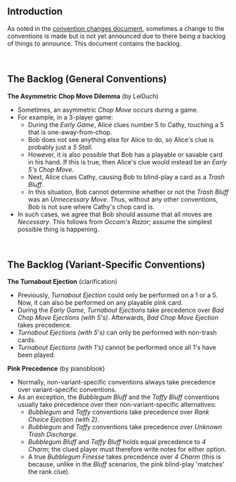 ## Introduction

As noted in the [convention changes document](convention-changes.md), sometimes a change to the conventions is made but is not yet announced due to there being a backlog of things to announce. This document contains the backlog.

<br />

## The Backlog (General Conventions)

**The Asymmetric Chop Move Dilemma** (by Lel0uch)

- Sometimes, an asymmetric *Chop Move* occurs during a game.
- For example, in a 3-player game:
  - During the *Early Game*, Alice clues number 5 to Cathy, touching a 5 that is one-away-from-chop.
  - Bob does not see anything else for Alice to do, so Alice's clue is probably just a *5 Stall*.
  - However, it is also possible that Bob has a playable or savable card in his hand. If this is true, then Alice's clue would instead be an *Early 5's Chop Move*.
  - Next, Alice clues Cathy, causing Bob to blind-play a card as a *Trash Bluff*.
  - In this situation, Bob cannot determine whether or not the *Trash Bluff* was an *Unnecessary Move*. Thus, without any other conventions, Bob is not sure where Cathy's chop card is.
- In such cases, we agree that Bob should assume that all moves are *Necessary*. This follows from *Occam's Razor*; assume the simplest possible thing is happening.


<br />

## The Backlog (Variant-Specific Conventions)

**The Turnabout Ejection** (clarification)

- Previously, *Turnabout Ejection* could only be performed on a 1 or a 5. Now, it can also be performed on any playable pink card.
- During the *Early Game*, *Turnabout Ejections* take precedence over *Bad Chop Move Ejections (with 5's)*. Afterwards, *Bad Chop Move Ejection* takes precedence.
- *Turnabout Ejections (with 5's)* can only be performed with non-trash cards.
- *Turnabout Ejections (with 1's)* cannot be performed once all 1's have been played.

**Pink Precedence** (by pianoblook)

- Normally, non-variant-specific conventions always take precedence over variant-specific conventions.
- As an exception, the *Bubblegum Bluff* and the *Taffy Bluff* conventions usually take precedence over their non-variant-specific alternatives:
  - *Bubblegum* and *Taffy* conventions take precedence over *Rank Choice Ejection (with 2)*.
  - *Bubblegum* and *Taffy* conventions take precedence over *Unknown Trash Discharge*.
  - *Bubblegum Bluff* and *Taffy Bluff* holds equal precedence to *4 Charm*; the clued player must therefore write notes for either option.
  - A true *Bubblegum Finesse* takes precedence over *4 Charm* (this is because, unlike in the *Bluff* scenarios, the pink blind-play 'matches' the rank clue).

